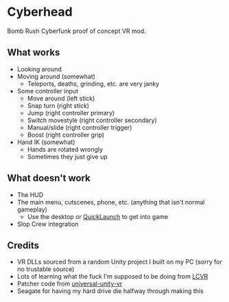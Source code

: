 # Cyberhead

Bomb Rush Cyberfunk proof of concept VR mod.

## What works

- Looking around
- Moving around (somewhat)
  - Teleports, deaths, grinding, etc. are very janky
- Some controller input
  - Move around (left stick)
  - Snap turn (right stick)
  - Jump (right controller primary)
  - Switch movestyle (right controller secondary)
  - Manual/slide (right controller trigger)
  - Boost (right controller grip)
- Hand IK (somewhat)
  - Hands are rotated wrongly
  - Sometimes they just give up

## What doesn't work

- The HUD
- The main menu, cutscenes, phone, etc. (anything that isn't normal gameplay)
  - Use the desktop or [QuickLaunch](https://thunderstore.io/c/bomb-rush-cyberfunk/p/LazyDuchess/QuickLaunch/) to get into game
- Slop Crew integration

## Credits

- VR DLLs sourced from a random Unity project I built on my PC (sorry for no trustable source)
- Lots of learning what the fuck I'm supposed to be doing from [LCVR](https://github.com/DaXcess/LCVR)
- Patcher code from [universal-unity-vr](https://github.com/Raicuparta/universal-unity-vr)
- Seagate for having my hard drive die halfway through making this
